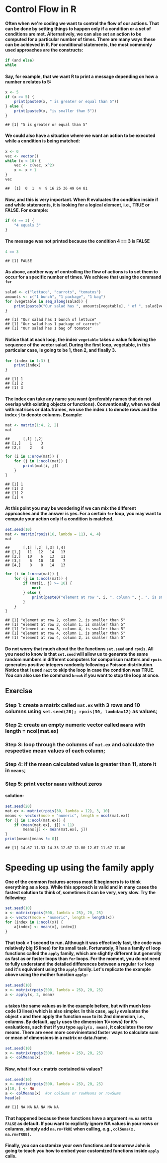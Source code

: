 Control Flow in R
==================
    
#### Often when we're coding we want to control the flow of our actions. That can be done by setting things to happen only if a condition or a set of conditions are met. Alternatively, we can also set an action to be computed for a particular number of times. There are many ways these can be achieved in R. For conditional statements, the most commonly used approaches are the constructs: 

```r
if (and else)
while
```


#### Say, for example, that we want R to print a message depending on how a number x relates to 5:

```r
x <- 5
if (x >= 5) {
    print(paste0(x, " is greater or equal than 5"))
} else {
    print(paste0(x, "is smaller than 5"))
}
```

```
## [1] "5 is greater or equal than 5"
```


#### We could also have a situation where we want an action to be executed while a condition is being matched:

```r
x <- 0
vec <- vector()
while (x < 10) {
    vec <- c(vec, x^2)
    x <- x + 1
}
vec
```

```
##  [1]  0  1  4  9 16 25 36 49 64 81
```


#### Now, and this is very important. When R evaluates the condition inside if and while statements, it is looking for a logical element, i.e., TRUE or FALSE. For example:

```r
if (4 == 3) {
    "4 equals 3"
}
```


#### The message was not printed because the condition 4 == 3 is FALSE 

```r
4 == 3
```

```
## [1] FALSE
```


#### As above, another way of controlling the flow of actions is to set them to occur for a specific number of times. We achieve that using the command `for`

```r
salad <- c("lettuce", "carrots", "tomatos")
amounts <- c("1 bunch", "1 package", "1 bag")
for (vegetable in seq_along(salad)) {
    print(paste0("Our salad has ", amounts[vegetable], " of ", salad[vegetable]))
}
```

```
## [1] "Our salad has 1 bunch of lettuce"
## [1] "Our salad has 1 package of carrots"
## [1] "Our salad has 1 bag of tomatos"
```


#### Notice that at each loop, the index `vegetable` takes a value following the sequence of the vector salad. During the first loop, vegetable, in this particular case, is going to be 1, then 2, and finally 3. 

```r
for (index in 1:3) {
    print(index)
}
```

```
## [1] 1
## [1] 2
## [1] 3
```


#### The index can take any name you want (preferably names that do not overlap with existing objects or functions). Conventionally, when we deal with matrices or data.frames, we use the index `i` to denote rows and the index `j` to denote columns. Example:

```r
mat <- matrix(1:4, 2, 2)
mat
```

```
##      [,1] [,2]
## [1,]    1    3
## [2,]    2    4
```

```r
for (i in 1:nrow(mat)) {
    for (j in 1:ncol(mat)) {
        print(mat[i, j])
    }
}
```

```
## [1] 1
## [1] 3
## [1] 2
## [1] 4
```



#### At this point you may be wondering if we can mix the different approaches and the answer is yes. For a certain `for` loop, you may want to compute your action only if a condition is matched.

```r
set.seed(10)
mat <- matrix(rpois(16, lambda = 11), 4, 4)
mat
```

```
##      [,1] [,2] [,3] [,4]
## [1,]   11   12   14   13
## [2,]   10    6   13   11
## [3,]    6   10   10    7
## [4,]    8    8   14   13
```

```r
for (i in 1:nrow(mat)) {
    for (j in 1:ncol(mat)) {
        if (mat[i, j] >= 10) {
            next
        } else {
            print(paste0("element at row ", i, ", column ", j, ", is smaller than 5"))
        }
    }
}
```

```
## [1] "element at row 2, column 2, is smaller than 5"
## [1] "element at row 3, column 1, is smaller than 5"
## [1] "element at row 3, column 4, is smaller than 5"
## [1] "element at row 4, column 1, is smaller than 5"
## [1] "element at row 4, column 2, is smaller than 5"
```


#### Do not worry that much about the the functions `set.seed` and `rpois`. All you need to know is that `set.seed` will allow us to generate the same random numbers in different computers for comparison matters and `rpois` generates positive integers randomly following a Poisson distribution. Notice that I used `next` to skip the loop in case the condition was TRUE. You can also use the command `break` if you want to stop the loop at once. 

## Exercise
### Step 1: create a matrix called `mat.ex` with 3 rows and 10 columns using `set.seed(20); rpois(30, lambda=12)` as values;
### Step 2: create an empty numeric vector called `means` with length = ncol(mat.ex)
### Step 3: loop through the columns of `mat.ex` and calculate the respective mean values of each column;
### Step 4: if the mean calculated value is greater than 11, store it in `means`;
### Step 5: print vector `means` without zeros

#### solution:

```r
set.seed(20)
mat.ex <- matrix(rpois(30, lambda = 12), 3, 10)
means <- vector(mode = "numeric", length = ncol(mat.ex))
for (j in 1:ncol(mat.ex)) {
    if (mean(mat.ex[, j]) > 11) 
        means[j] <- mean(mat.ex[, j])
}
print(means[means != 0])
```

```
## [1] 14.67 11.33 14.33 12.67 12.00 12.67 11.67 17.00
```


# Speeding up using the family apply
#### One of the common features across most R beginners is to think everything as a loop. While this approach is valid and in many cases the fastest solution to think of, sometimes it can be very, very slow. Try the following:

```r
set.seed(10)
x <- matrix(rpois(500, lambda = 25), 20, 25)
a <- vector(mode = "numeric", length = length(x))
for (index in 1:ncol(x)) {
    a[index] <- mean(x[, index])
}
```


#### That took < 1 second to run. Although it was effectively fast, the code was relatively big (5 lines) for its small task. Fortunately, R has a family of loop functions called the `apply` family, which are slightly different but generally as fast as or faster loops than `for` loops. For the moment, you do not need to fully understand the detailed differences between a regular `for` loop and it's equivalent using the `apply` family. Let's replicate the example above using the mother function `apply`:

```r
set.seed(10)
x <- matrix(rpois(500, lambda = 25), 20, 25)
a <- apply(x, 2, mean)
```


#### `a` takes the same values as in the example before, but with much less code (3 lines) which is also simpler. In this case, `apply` evaluates the object `x` and then apply the function `mean` to its 2nd dimension, i.e., columns. By default, `apply` uses the dimension 1(=rows) for it's evaluations, such that if you type `apply(x, mean)`, it calculates the row means. There are even more convinientand faster ways to calculate sum or mean of dimensions in a matrix or data.frame.

```r
set.seed(10)
x <- matrix(rpois(500, lambda = 25), 20, 25)
a <- colMeans(x)
```


#### Now, what if our `x` matrix contained `NA` values?

```r
set.seed(10)
x <- matrix(rpois(500, lambda = 25), 20, 25)
x[10, ] <- NA
a <- colMeans(x)  #or colSums or rowMeans or rowSums
head(a)
```

```
## [1] NA NA NA NA NA NA
```


#### That happened because these functions have a argument `rm.na` set to `FALSE` as default. If you want to explictly ignore NA values in your rows or columns, simply add `na.rm=TRUE` when calling, e.g., `colSums(x, na.rm=TRUE)`.

#### Finally, you can customize your own functions and tomorrow John is going to teach you how to embed your customized functions inside `apply` calls. 
